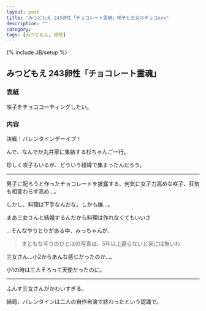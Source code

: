 ```yaml
---
layout: post
title: "みつどもえ 243卵性「チョコレート霊魂」咲子と三女のチョコxxx"
description: ""
category: 
tags: [みつどもえ, 感想]
---
```

{% include JB/setup %}

## みつどもえ 243卵性「チョコレート霊魂」

### 表紙

咲子をチョココーティングしたい。

### 内容

決戦！バレンタインデーイブ！

んで、なんでか丸井家に集結する杉ちゃんご一行。

珍しく咲子もいるが、どういう経緯で集まったんだろう。

---

男子に配ろうと作ったチョコレートを披露する、何気に女子力高めな咲子、狂気も相変わらず高め…。

しかし、料理は下手なんだな。しかも雑…。

まあ三女さんと結婚するんだから料理は作れなくてもいいさ

…そんなやりとりがある中、みっちゃんが、

> まともな写りのひとはの写真は、5年以上遡らないと家には無いわ

三女さん…小2からあんな感じだったのか…。

小1の時は三人そろって天使だったのに。

---

ふんす三女さんがかわいすぎる。

結局、バレンタインは二人の自作自演で終わったという認識で。
